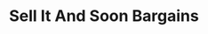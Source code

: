 ---
title: "Sell It And Soon Bargains"
url: /gillingham/sell-it-and-soon-bargains/
shop: variety store
---